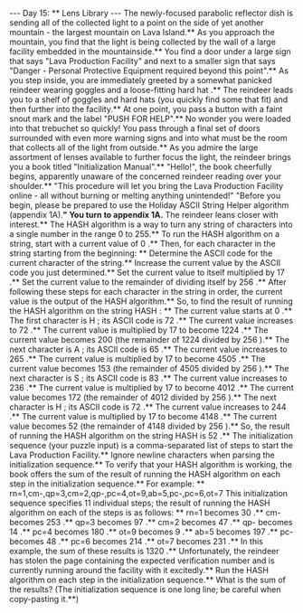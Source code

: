 --- Day 15: ** Lens Library ---
The newly-focused parabolic reflector dish is sending all of the collected light to a point on the side of yet another mountain - the largest mountain on Lava Island.** As you approach the mountain, you find that the light is being collected by the wall of a large facility embedded in the mountainside.**
You find a door under a large sign that says "Lava Production Facility" and next to a smaller sign that says "Danger - Personal Protective Equipment required beyond this point".**
As you step inside, you are immediately greeted by a somewhat panicked
reindeer
wearing goggles and a loose-fitting
hard hat
.** The reindeer leads you to a shelf of goggles and hard hats (you quickly find some that fit) and then further into the facility.** At one point, you pass a button with a faint snout mark and the label "PUSH FOR HELP".** No wonder you were loaded into that
trebuchet
so quickly!
You pass through a final set of doors surrounded with even more warning signs and into what must be the room that collects all of the light from outside.** As you admire the large assortment of lenses available to further focus the light, the reindeer brings you a book titled "Initialization Manual".**
"Hello!", the book cheerfully begins, apparently unaware of the concerned reindeer reading over your shoulder.** "This procedure will let you bring the Lava Production Facility online - all without burning or melting anything unintended!"
"Before you begin, please be prepared to use the Holiday ASCII String Helper algorithm (appendix 1A).**" You turn to appendix 1A.** The reindeer leans closer with interest.**
The HASH algorithm is a way to turn any
string
of characters into a single
number
in the range 0 to 255.** To run the HASH algorithm on a string, start with a
current value
of
0
.** Then, for each character in the string starting from the beginning: **
Determine the
ASCII code
for the current character of the string.**
Increase the
current value
by the ASCII code you just determined.**
Set the
current value
to itself multiplied by
17
.**
Set the
current value
to the
remainder
of dividing itself by
256
.**
After following these steps for each character in the string in order, the
current value
is the output of the HASH algorithm.**
So, to find the result of running the HASH algorithm on the string
HASH
: **
The
current value
starts at
0
.**
The first character is
H
; its ASCII code is
72
.**
The
current value
increases to
72
.**
The
current value
is multiplied by
17
to become
1224
.**
The
current value
becomes
200
(the remainder of
1224
divided by
256
).**
The next character is
A
; its ASCII code is
65
.**
The
current value
increases to
265
.**
The
current value
is multiplied by
17
to become
4505
.**
The
current value
becomes
153
(the remainder of
4505
divided by
256
).**
The next character is
S
; its ASCII code is
83
.**
The
current value
increases to
236
.**
The
current value
is multiplied by
17
to become
4012
.**
The
current value
becomes
172
(the remainder of
4012
divided by
256
).**
The next character is
H
; its ASCII code is
72
.**
The
current value
increases to
244
.**
The
current value
is multiplied by
17
to become
4148
.**
The
current value
becomes
52
(the remainder of
4148
divided by
256
).**
So, the result of running the HASH algorithm on the string
HASH
is
52
.**
The
initialization sequence
(your puzzle input) is a comma-separated list of steps to start the Lava Production Facility.**
Ignore newline characters
when parsing the initialization sequence.** To verify that your HASH algorithm is working, the book offers the sum of the result of running the HASH algorithm on each step in the initialization sequence.**
For example: **
rn=1,cm-,qp=3,cm=2,qp-,pc=4,ot=9,ab=5,pc-,pc=6,ot=7
This initialization sequence specifies 11 individual steps; the result of running the HASH algorithm on each of the steps is as follows: **
rn=1
becomes
30
.**
cm-
becomes
253
.**
qp=3
becomes
97
.**
cm=2
becomes
47
.**
qp-
becomes
14
.**
pc=4
becomes
180
.**
ot=9
becomes
9
.**
ab=5
becomes
197
.**
pc-
becomes
48
.**
pc=6
becomes
214
.**
ot=7
becomes
231
.**
In this example, the sum of these results is
1320
.** Unfortunately, the reindeer has stolen the page containing the expected verification number and is currently running around the facility with it excitedly.**
Run the HASH algorithm on each step in the initialization sequence.**
What is the sum of the results?
(The initialization sequence is one long line; be careful when copy-pasting it.**)
